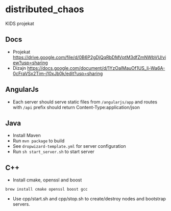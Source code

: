 # distributed_chaos
KIDS projekat

## Docs
- Projekat https://drive.google.com/file/d/0B6P2gDjQqRbDMVptM3dfZmNWbVU/view?usp=sharing
- Dizajn https://docs.google.com/document/d/1YzOaIMauOf1US_li-Wa6A-0cFraVSx2Tim-j10xJb0k/edit?usp=sharing

## AngularJs
- Each server should serve static files from `/angularjs/app` and routes with 
`/api` prefix should return Content-Type:application/json

## Java
- Install Maven
- Run `mvn package` to build
- See `dropwizard-template.yml` for server configuration
- Run `sh start_server.sh` to start server

## C++
- Install cmake, openssl and boost
```
brew install cmake openssl boost gcc
```
- Use cpp/start.sh and cpp/stop.sh to create/destroy nodes and bootstrap servers.
